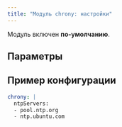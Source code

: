 ```yaml
---
title: "Модуль chrony: настройки"
---
```


Модуль включен **по-умолчанию**.

## Параметры

<!-- SCHEMA -->

## Пример конфигурации
```yaml
chrony: |
  ntpServers:
  - pool.ntp.org
  - ntp.ubuntu.com
```
